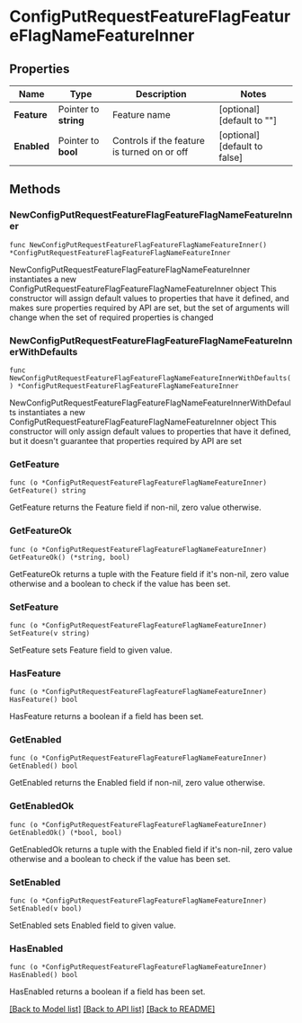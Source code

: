 # ConfigPutRequestFeatureFlagFeatureFlagNameFeatureInner

## Properties

Name | Type | Description | Notes
------------ | ------------- | ------------- | -------------
**Feature** | Pointer to **string** | Feature name | [optional] [default to ""]
**Enabled** | Pointer to **bool** | Controls if the feature is turned on or off | [optional] [default to false]

## Methods

### NewConfigPutRequestFeatureFlagFeatureFlagNameFeatureInner

`func NewConfigPutRequestFeatureFlagFeatureFlagNameFeatureInner() *ConfigPutRequestFeatureFlagFeatureFlagNameFeatureInner`

NewConfigPutRequestFeatureFlagFeatureFlagNameFeatureInner instantiates a new ConfigPutRequestFeatureFlagFeatureFlagNameFeatureInner object
This constructor will assign default values to properties that have it defined,
and makes sure properties required by API are set, but the set of arguments
will change when the set of required properties is changed

### NewConfigPutRequestFeatureFlagFeatureFlagNameFeatureInnerWithDefaults

`func NewConfigPutRequestFeatureFlagFeatureFlagNameFeatureInnerWithDefaults() *ConfigPutRequestFeatureFlagFeatureFlagNameFeatureInner`

NewConfigPutRequestFeatureFlagFeatureFlagNameFeatureInnerWithDefaults instantiates a new ConfigPutRequestFeatureFlagFeatureFlagNameFeatureInner object
This constructor will only assign default values to properties that have it defined,
but it doesn't guarantee that properties required by API are set

### GetFeature

`func (o *ConfigPutRequestFeatureFlagFeatureFlagNameFeatureInner) GetFeature() string`

GetFeature returns the Feature field if non-nil, zero value otherwise.

### GetFeatureOk

`func (o *ConfigPutRequestFeatureFlagFeatureFlagNameFeatureInner) GetFeatureOk() (*string, bool)`

GetFeatureOk returns a tuple with the Feature field if it's non-nil, zero value otherwise
and a boolean to check if the value has been set.

### SetFeature

`func (o *ConfigPutRequestFeatureFlagFeatureFlagNameFeatureInner) SetFeature(v string)`

SetFeature sets Feature field to given value.

### HasFeature

`func (o *ConfigPutRequestFeatureFlagFeatureFlagNameFeatureInner) HasFeature() bool`

HasFeature returns a boolean if a field has been set.

### GetEnabled

`func (o *ConfigPutRequestFeatureFlagFeatureFlagNameFeatureInner) GetEnabled() bool`

GetEnabled returns the Enabled field if non-nil, zero value otherwise.

### GetEnabledOk

`func (o *ConfigPutRequestFeatureFlagFeatureFlagNameFeatureInner) GetEnabledOk() (*bool, bool)`

GetEnabledOk returns a tuple with the Enabled field if it's non-nil, zero value otherwise
and a boolean to check if the value has been set.

### SetEnabled

`func (o *ConfigPutRequestFeatureFlagFeatureFlagNameFeatureInner) SetEnabled(v bool)`

SetEnabled sets Enabled field to given value.

### HasEnabled

`func (o *ConfigPutRequestFeatureFlagFeatureFlagNameFeatureInner) HasEnabled() bool`

HasEnabled returns a boolean if a field has been set.


[[Back to Model list]](../README.md#documentation-for-models) [[Back to API list]](../README.md#documentation-for-api-endpoints) [[Back to README]](../README.md)


